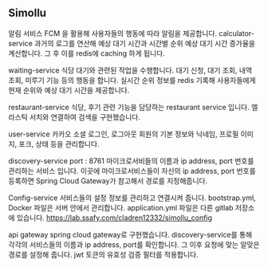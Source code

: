 ## Simollu




알림 서비스 
FCM 을 활용해 사용자들의 행동에 따라 알림을 제공합니다.
calculator-service
과거의 로그를 연산해 예상 대기 시간과 시간별 순위 예상 대기 시간 증가율을 계산합니다.
그 후 이를 redis에 caching 하게 됩니다.



waiting-service
식당 대기와 관련된 작업을 수행합니다.
대기 신청, 대기 조회, 내역 조회, 미루기 기능 등의 행동을 합니다.
실시간 순위 정보를 redis 기록해 사용자들에게 현재 순위와 예상 대기 시간을 제공합니다. 


restaurant-service
식당, 후기 관련 기능을 담당하는 restaurant service 입니다.
엘라스틱 서치와 연결하여 검색을 구현했습니다.


user-service
카카오 소셜 로그인, 로그아웃 
회원의 기본 정보와 닉네임, 프로필 이미지, 포크, 상태 등을 관리합니다.


discovery-service
port : 8761
마이크로서비들의 이름과 ip address, port 번호를 관리하는 서비스 입니다.
이곳에 마이크로서비스들이 자신의 ip address, port 번호를 등록하면 Spring Cloud Gateway가 참고해서 경로를 지정해줍니다. 


Config-service
서비스들의 설정 정보를 관리하고 연결시켜 줍니다. 
bootstrap.yml, Docker 파일은 서버 안에서 관리합니다.
application.yml 파일은 다른 gitlab 저장소에 있습니다.
https://lab.ssafy.com/cladren12332/simollu_config



api gateway
spring cloud gateway로 구현했습니다.
discovery-service를 통해 각각의 서비스들의 이름과 ip address, port를 확인합니다.
그 이후 요청에 맞는 알맞은 경로를 설정해 줍니다.
jwt 토큰의 유효성 검증 필터를 적용합니다.







